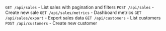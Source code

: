 `GET /api/sales` - List sales with pagination and filters
`POST /api/sales` - Create new sale
`GET /api/sales/metrics` - Dashboard metrics
`GET /api/sales/export` - Export sales data
`GET /api/customers` - List customers
`POST /api/customers` - Create new customer
